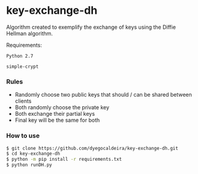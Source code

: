 # key-exchange-dh
Algorithm created to exemplify the exchange of keys using the Diffie Hellman algorithm.

Requirements:

`Python 2.7`

`simple-crypt`

### Rules
- Randomly choose two public keys that should / can be shared between clients
- Both randomly choose the private key
- Both exchange their partial keys
- Final key will be the same for both

### How to use

```bash
$ git clone https://github.com/dyegocaldeira/key-exchange-dh.git
$ cd key-exchange-dh
$ python -m pip install -r requirements.txt
$ python runDH.py
```
